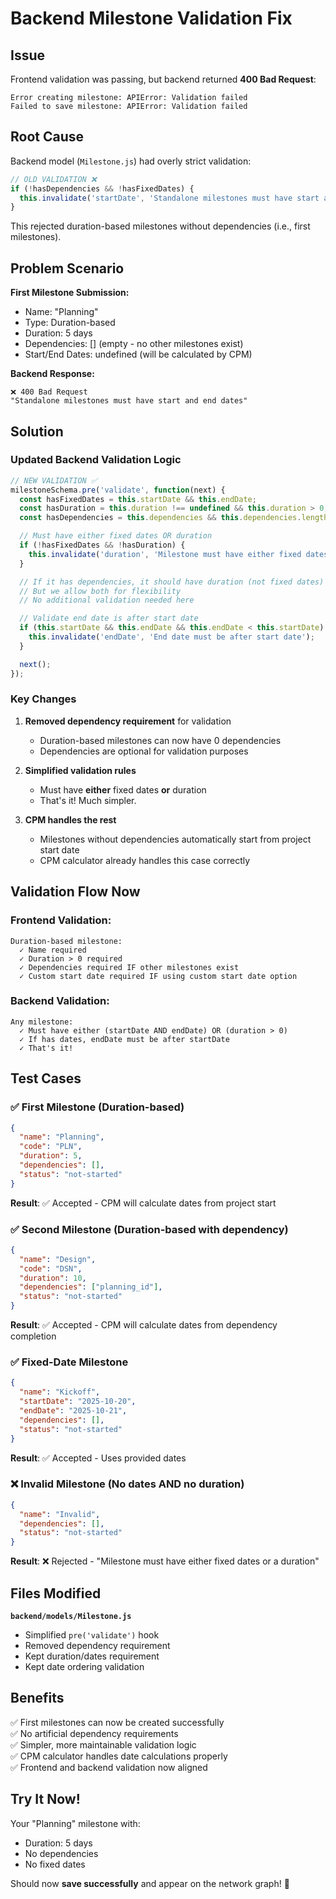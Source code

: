# Backend Milestone Validation Fix

## Issue
Frontend validation was passing, but backend returned **400 Bad Request**:
```
Error creating milestone: APIError: Validation failed
Failed to save milestone: APIError: Validation failed
```

## Root Cause
Backend model (`Milestone.js`) had overly strict validation:

```javascript
// OLD VALIDATION ❌
if (!hasDependencies && !hasFixedDates) {
  this.invalidate('startDate', 'Standalone milestones must have start and end dates');
}
```

This rejected duration-based milestones without dependencies (i.e., first milestones).

## Problem Scenario
**First Milestone Submission:**
- Name: "Planning"
- Type: Duration-based
- Duration: 5 days
- Dependencies: [] (empty - no other milestones exist)
- Start/End Dates: undefined (will be calculated by CPM)

**Backend Response:**
```
❌ 400 Bad Request
"Standalone milestones must have start and end dates"
```

## Solution

### Updated Backend Validation Logic

```javascript
// NEW VALIDATION ✅
milestoneSchema.pre('validate', function(next) {
  const hasFixedDates = this.startDate && this.endDate;
  const hasDuration = this.duration !== undefined && this.duration > 0;
  const hasDependencies = this.dependencies && this.dependencies.length > 0;

  // Must have either fixed dates OR duration
  if (!hasFixedDates && !hasDuration) {
    this.invalidate('duration', 'Milestone must have either fixed dates or a duration');
  }

  // If it has dependencies, it should have duration (not fixed dates)
  // But we allow both for flexibility
  // No additional validation needed here

  // Validate end date is after start date
  if (this.startDate && this.endDate && this.endDate < this.startDate) {
    this.invalidate('endDate', 'End date must be after start date');
  }

  next();
});
```

### Key Changes

1. **Removed dependency requirement** for validation
   - Duration-based milestones can now have 0 dependencies
   - Dependencies are optional for validation purposes

2. **Simplified validation rules**
   - Must have **either** fixed dates **or** duration
   - That's it! Much simpler.

3. **CPM handles the rest**
   - Milestones without dependencies automatically start from project start date
   - CPM calculator already handles this case correctly

## Validation Flow Now

### Frontend Validation:
```
Duration-based milestone:
  ✓ Name required
  ✓ Duration > 0 required
  ✓ Dependencies required IF other milestones exist
  ✓ Custom start date required IF using custom start date option
```

### Backend Validation:
```
Any milestone:
  ✓ Must have either (startDate AND endDate) OR (duration > 0)
  ✓ If has dates, endDate must be after startDate
  ✓ That's it!
```

## Test Cases

### ✅ First Milestone (Duration-based)
```json
{
  "name": "Planning",
  "code": "PLN",
  "duration": 5,
  "dependencies": [],
  "status": "not-started"
}
```
**Result**: ✅ Accepted - CPM will calculate dates from project start

### ✅ Second Milestone (Duration-based with dependency)
```json
{
  "name": "Design",
  "code": "DSN",
  "duration": 10,
  "dependencies": ["planning_id"],
  "status": "not-started"
}
```
**Result**: ✅ Accepted - CPM will calculate dates from dependency completion

### ✅ Fixed-Date Milestone
```json
{
  "name": "Kickoff",
  "startDate": "2025-10-20",
  "endDate": "2025-10-21",
  "dependencies": [],
  "status": "not-started"
}
```
**Result**: ✅ Accepted - Uses provided dates

### ❌ Invalid Milestone (No dates AND no duration)
```json
{
  "name": "Invalid",
  "dependencies": [],
  "status": "not-started"
}
```
**Result**: ❌ Rejected - "Milestone must have either fixed dates or a duration"

## Files Modified

**`backend/models/Milestone.js`**
- Simplified `pre('validate')` hook
- Removed dependency requirement
- Kept duration/dates requirement
- Kept date ordering validation

## Benefits

✅ First milestones can now be created successfully  
✅ No artificial dependency requirements  
✅ Simpler, more maintainable validation logic  
✅ CPM calculator handles date calculations properly  
✅ Frontend and backend validation now aligned

## Try It Now!

Your "Planning" milestone with:
- Duration: 5 days
- No dependencies
- No fixed dates

Should now **save successfully** and appear on the network graph! 🎉
